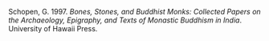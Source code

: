 Schopen, G. 1997. *Bones, Stones, and Buddhist Monks: Collected Papers on the Archaeology, Epigraphy, and Texts of Monastic Buddhism in India*. University of Hawaii Press.
